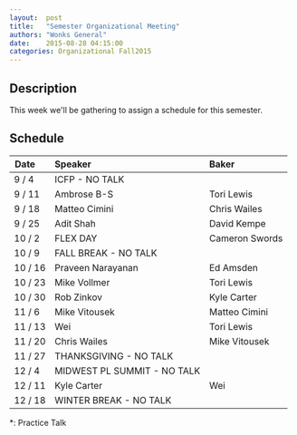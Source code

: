 ```yaml
--- 
layout:  post 
title:   "Semester Organizational Meeting"
authors: "Wonks General" 
date:    2015-08-28 04:15:00 
categories: Organizational Fall2015
--- 
```

## Description

This week we'll be gathering to assign a schedule for this semester.

## Schedule

| Date&nbsp;&nbsp;&nbsp;&nbsp;   | Speaker                     | Baker                          |
|---------|:----------------------------|:-------------------------------|
|  9 /  4 | ICFP  - NO TALK ||
|  9 / 11 | Ambrose B-S                 | Tori Lewis                     |
|  9 / 18 | Matteo Cimini               | Chris Wailes                   |
|  9 / 25 | Adit Shah                   | David Kempe                    |
| 10 /  2 | FLEX DAY                    | Cameron Swords                 |
| 10 /  9 | FALL BREAK - NO TALK ||
| 10 / 16 | Praveen Narayanan           | Ed Amsden                      |
| 10 / 23 | Mike Vollmer                | Tori Lewis                     |
| 10 / 30 | Rob Zinkov                  | Kyle Carter                    |
| 11 /  6 | Mike Vitousek               | Matteo Cimini                  |
| 11 / 13 | Wei                         | Tori Lewis                     |
| 11 / 20 | Chris Wailes                | Mike Vitousek                  |
| 11 / 27 | THANKSGIVING - NO TALK ||
| 12 /  4 | MIDWEST PL SUMMIT - NO TALK ||
| 12 / 11 | Kyle Carter                 | Wei                            |
| 12 / 18 | WINTER BREAK - NO TALK ||

*: Practice Talk

